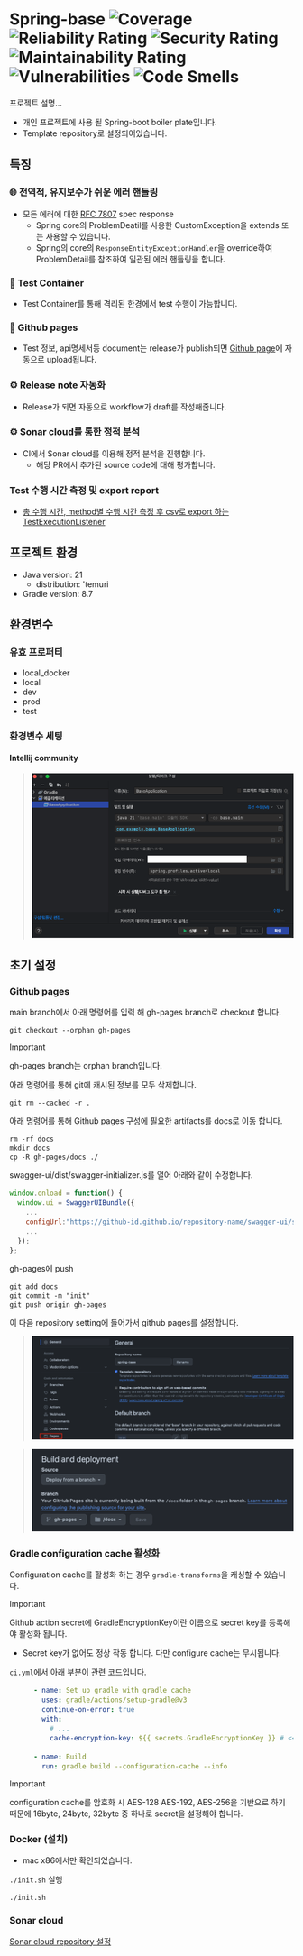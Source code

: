 # Spring-base ![Coverage](https://sonarcloud.io/api/project_badges/measure?project=can019_spring-base&metric=coverage) ![Reliability Rating](https://sonarcloud.io/api/project_badges/measure?project=can019_spring-base&metric=reliability_rating) ![Security Rating](https://sonarcloud.io/api/project_badges/measure?project=can019_spring-base&metric=security_rating) ![Maintainability Rating](https://sonarcloud.io/api/project_badges/measure?project=can019_spring-base&metric=sqale_rating) ![Vulnerabilities](https://sonarcloud.io/api/project_badges/measure?project=can019_spring-base&metric=vulnerabilities) ![Code Smells](https://sonarcloud.io/api/project_badges/measure?project=can019_spring-base&metric=code_smells)

프로젝트 설명...


- 개인 프로젝트에 사용 될 Spring-boot boiler plate입니다.
- Template repository로 설정되어있습니다.

## 특징
### 🌐 전역적, 유지보수가 쉬운 에러 핸들링
- 모든 에러에 대한 [RFC 7807](https://datatracker.ietf.org/doc/html/rfc7807) spec response
  - Spring core의 ProblemDeatil를 사용한 CustomException을 extends 또는 사용할 수 있습니다.
  - Spring의 core의 `ResponseEntityExceptionHandler`을 override하여 ProblemDetail를 참조하여 일관된 에러 핸들링을 합니다.
 
### 🚪 Test Container
- Test Container를 통해 격리된 한경에서 test 수행이 가능합니다.

### 📝 Github pages
- Test 정보, api명세서등 document는 release가 publish되면 [Github page](https://can019.github.io/spring-base)에 자동으로 upload됩니다.

### ⚙️ Release note 자동화

- Release가 되면 자동으로 workflow가 draft를 작성해줍니다.

### ⚙️ Sonar cloud를 통한 정적 분석

- CI에서 Sonar cloud를 이용해 정적 분석을 진행합니다.
  - 해당 PR에서 추가된 source code에 대해 평가합니다.

### Test 수행 시간 측정 및 export report
- [총 수행 시간, method별 수행 시간 측정 후 csv로 export 하는 TestExecutionListener](https://github.com/can019/spring-base/pull/58)


## 프로젝트 환경
- Java version: 21
  - distribution: 'temuri
- Gradle version: 8.7

## 환경변수
### 유효 프로퍼티
- local_docker
- local
- dev
- prod
- test

### 환경변수 세팅
#### Intellij community
> ![intellij-community-env](./docs/resource/intellij_comunity_env_set.png)

## 초기 설정
### Github pages
main branch에서 아래 명령어를 입력 해 gh-pages branch로 checkout 합니다.

```shell
git checkout --orphan gh-pages
```
> [!IMPORTANT]
> gh-pages branch는 orphan branch입니다.

아래 명령어를 통해 git에 캐시된 정보를 모두 삭제합니다.
```shell
git rm --cached -r .
```
아래 명령어를 통해 Github pages 구성에 필요한 artifacts를 docs로 이동 합니다.
```shell
rm -rf docs
mkdir docs
cp -R gh-pages/docs ./
```
swagger-ui/dist/swagger-initializer.js를 열어 아래와 같이 수정합니다.
```javascript
window.onload = function() {
  window.ui = SwaggerUIBundle({
    ...
    configUrl:"https://github-id.github.io/repository-name/swagger-ui/swagger-config.yaml",
    ...
  });
};
```

gh-pages에 push
```shell
git add docs
git commit -m "init"
git push origin gh-pages
```
이 다음 repository setting에 들어가서 github pages를 설정합니다.

> ![github-repo-setting](./docs/resource/gh-pages-repo-setting.png)

> ![github-gh-pages-deploy-setting](./docs/resource/gh-pages-deploy-setting.png)

### Gradle configuration cache 활성화
Configuration cache를 활성화 하는 경우 `gradle-transforms`을 캐싱할 수 있습니다.

> [!IMPORTANT]
> Github action secret에 GradleEncryptionKey이란 이름으로 secret key를 등록해야 활성화 됩니다.
>  - Secret key가 없어도 정상 작동 합니다. 다만 configure cache는 무시됩니다.

`ci.yml`에서 아래 부분이 관련 코드입니다.
```yaml
      - name: Set up gradle with gradle cache
        uses: gradle/actions/setup-gradle@v3
        continue-on-error: true
        with:
          # ...
          cache-encryption-key: ${{ secrets.GradleEncryptionKey }} # << github action secret 등록해야 활성화

      - name: Build
        run: gradle build --configuration-cache --info
```

> [!IMPORTANT]
> configuration cache를 암호화 시 AES-128  AES-192, AES-256을 기반으로 하기 때문에 16byte, 24byte, 32byte 중 하나로 secret을 설정해야 합니다.


### Docker (설치)
- mac x86에서만 확인되었습니다.

`./init.sh` 실행

``` shell
./init.sh
```

### Sonar cloud
[Sonar cloud repository 설정](https://chaerim1001.tistory.com/94)
